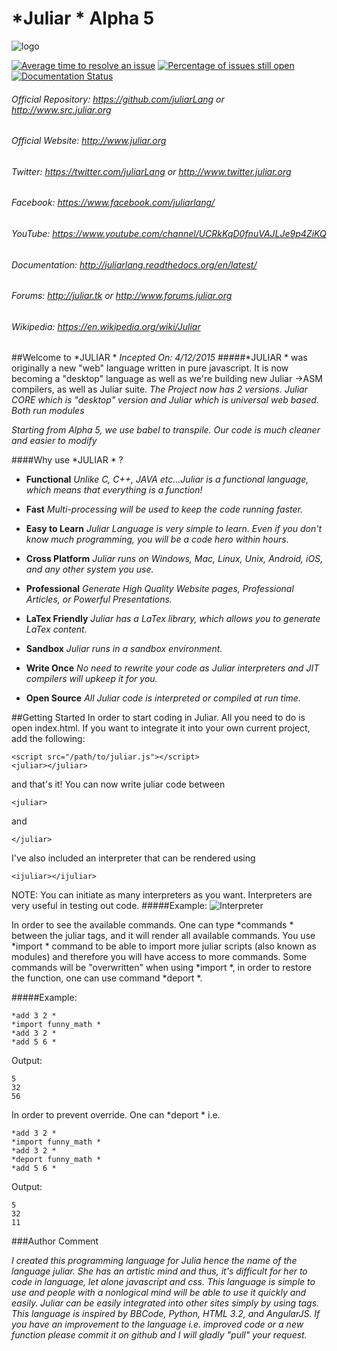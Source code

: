# *Juliar * Alpha 5
![logo](https://cloud.githubusercontent.com/assets/11934545/9560198/1641db26-4dd6-11e5-8b7d-8aaf54ca2ea1.png)

[![Average time to resolve an issue](http://isitmaintained.com/badge/resolution/juliarLang/juliar.svg)](http://isitmaintained.com/project/juliarLang/juliar "Average time to resolve an issue")
[![Percentage of issues still open](http://isitmaintained.com/badge/open/juliarLang/juliar.svg)](http://isitmaintained.com/project/juliarLang/juliar "Percentage of issues still open")
[![Documentation Status](https://readthedocs.org/projects/juliarlang/badge/?version=latest)](http://juliarlang.readthedocs.org/en/latest/?badge=latest)


###### Official Repository: https://github.com/juliarLang or http://www.src.juliar.org
###### Official Website: http://www.juliar.org
###### Twitter: https://twitter.com/juliarLang or http://www.twitter.juliar.org
###### Facebook: https://www.facebook.com/juliarlang/
###### YouTube: https://www.youtube.com/channel/UCRkKqD0fnuVAJLJe9p4ZiKQ
###### Documentation: http://juliarlang.readthedocs.org/en/latest/
###### Forums: http://juliar.tk or http://www.forums.juliar.org
###### Wikipedia: https://en.wikipedia.org/wiki/Juliar

##Welcome to *JULIAR *
_Incepted On: 4/12/2015_
#####*JULIAR * was originally a new "web" language written in pure javascript. It is now becoming a "desktop" language as well as we're building new Juliar ->ASM compilers, as well as Juliar suite.
_The Project now has 2 versions. Juliar CORE which is "desktop" version and Juliar which is universal web based. Both run modules_

_Starting from Alpha 5, we use babel to transpile. Our code is much cleaner and easier to modify_

####Why use *JULIAR * ?

- __Functional__ _Unlike C, C++, JAVA etc...Juliar is a functional language, which means that everything is a function!_

- __Fast__ _Multi-processing will be used to keep the code running faster._

- __Easy to Learn__ _Juliar Language is very simple to learn. Even if you don't know much programming, you will be a code hero within hours._

- __Cross Platform__ _Juliar runs on Windows, Mac, Linux, Unix, Android, iOS, and any other system you use._

- __Professional__ _Generate High Quality Website pages, Professional Articles, or Powerful Presentations._

- __LaTex Friendly__ _Juliar has a LaTex library, which allows you to generate LaTex content._

- __Sandbox__ _Juliar runs in a sandbox environment._

- __Write Once__ _No need to rewrite your code as Juliar interpreters and JIT compilers will upkeep it for you._

- __Open Source__ _All Juliar code is interpreted or compiled at run time._

##Getting Started
In order to start coding in Juliar. All you need to do is open index.html.
If you want to integrate it into your own current project, add the following:

	<script src="/path/to/juliar.js"></script>
	<juliar></juliar>

and that's it! You can now write juliar code between 

	<juliar>
	
and

    </juliar>

I've also included an interpreter that can be rendered using 

	<ijuliar></ijuliar>
	
NOTE: You can initiate as many interpreters as you want.
Interpreters are very useful in testing out code.
#####Example:
![Interpreter](http://i1382.photobucket.com/albums/ah274/andreifundrei/simple_zpsvejpkyu2.png)

In order to see the available commands. One can type *commands *  between the juliar tags, and it will render all available commands.
You use *import * command to be able to import more juliar scripts (also known as modules) and therefore you will have access to more commands. Some commands will be "overwritten" when using *import *, in order to restore the function, one can use command *deport *. 

#####Example:

	*add 3 2 *
	*import funny_math *
	*add 3 2 *
	*add 5 6 *
	
Output:

	5
	32 
	56

In order to prevent override. One can *deport * i.e.

	*add 3 2 *
	*import funny_math *
	*add 3 2 *
	*deport funny_math *
	*add 5 6 *
	
Output:

	5
	32 
	11

###Author Comment

_I created this programming language for Julia hence the name of the language juliar.
She has an artistic mind and thus, it's difficult for her to code in language, let alone javascript and css.
This language is simple to use and people with a nonlogical mind will be able to use it quickly and easily.
Juliar can be easily  integrated into other sites simply by using <juliar></juliar> tags.
This language is inspired by BBCode, Python, HTML 3.2, and AngularJS.
If you have an improvement to the language i.e. improved code or a new function please commit it on github 
and I will gladly "pull" your request._